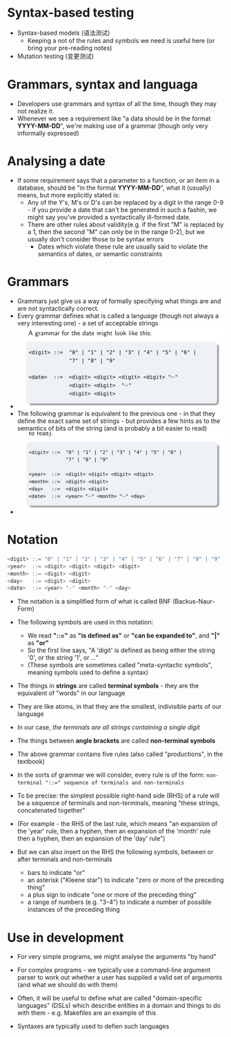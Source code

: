 # Syntax-based testing

- Syntax-based models (语法测试)
  - Keeping a not of the rules and symbols we need is useful here (or bring your pre-reading notes)
- Mutation testing (变更测试)

# Grammars, syntax and languaga

- Developers use grammars and syntax of all the time, though they may not realize it.
- Whenever we see a requirement like "a data should be in the format **YYYY-MM-DD**", we're making use of a grammar (though only very informally expressed)

# Analysing a date

- If some requirement says that a parameter to a function, or an item in a database, should be "in the format **YYYY-MM-DD**", what it (usually) means, but more explicitly stated is:
  - Any of the Y's, M's or D's can be replaced by a digit in the range 0-9 - if you provide a date that can't be generated in such a fashin, we might say you've provided a syntactically ill-formed date.
  - There are other rules about validity(e.g. if the first "M" is replaced by a 1, then the second "M" can only be in the range 0-2), but we usually don't consider those to be syntax errors
    - Dates which violate these rule are usually said to violate the semantics of dates, or semantic constraints

# Grammars

- Grammars just give us a way of formally specifying what things are and are not syntactically correct.
- Every grammar defines what is called a language (though not always a very interesting one) - a set of acceptable strings
- <img src="./../image/lec6pic1.png">
- The following grammar is equivalent to the previous one - in that they define the exact same set of strings - but provides a few hints as to the semantics of bits of the string (and is probably a bit easier to read)
- <img src="./../image/lec6pic2.png">

# Notation

```javascript
<digit> ::= "0" | "1" | "2" | "3" | "4" | "5" | "6" | "7" | "8" | "9" |
<year>  ::= <digit> <digit> <digit> <digit>
<month> ::= <digit> <digit>
<day>   ::= <digit> <digit>
<date>  ::= <year> "-" <month> "-" <day>
```

- The notation is a simplified form of what is called BNF (Backus-Naur-Form)
- The following symbols are used in this notation:

  - We read **"::="** as **"is defined as"** or **"can be expanded to"**, and **"|"** as **"or"**
  - So the first line says, "A 'digit' is defined as being either the string '0', or the string '1', or ..."
  - (These symbols are sometimes called "meta-syntactic symbols", meaning symbols used to define a syntax)

- The things in **strings** are called **terminal symbols** - they are the equivalent of "words" in our language
- They are like atoms, in that they are the smallest, indivisible parts of our language
- In our case, _the terminals are all strings containing a single digit_

- The things between **angle brackets** are called **non-terminal symbols**
- The above grammar contains five rules (also called "productions", in the textbook)
- In the sorts of grammar we will consider, every rule is of the form:
  `non-terminal "::=" sequence of terminals and non-terminals`

- To be precise: the simplest possible right-hand side (RHS) of a rule will be a sequence of terminals and non-terminals, meaning "these strings, concatenated together"
- (For example - the RHS of the last rule, which means "an expansion of the 'year' rule, then a hyphen, then an expansion of the 'month' rule then a hyphen, then an expansion of the 'day' rule")

- But we can also insert on the RHS the following symbols, between or after terminals and non-terminals
  - bars to indicate "or"
  - an asterisk ("Kleene star") to indicate "zero or more of the preceding thing"
  - a plus sign to indicate "one or more of the preceding thing"
  - a range of numbers (e.g. "3-4") to indicate a number of possible instances of the preceding thing

# Use in development

- For very simple programs, we might analyse the arguments "by hand"
- For complex programs - we typically use a command-line argument parser to work out whether a user has supplied a valid set of arguments (and what we should do with them)

- Often, it will be useful to define what are called "domain-specific languages" (DSLs) which describe entities in a domain and things to do with them - e.g. Makefiles are an example of this
- Syntaxes are typically used to defien such languages
